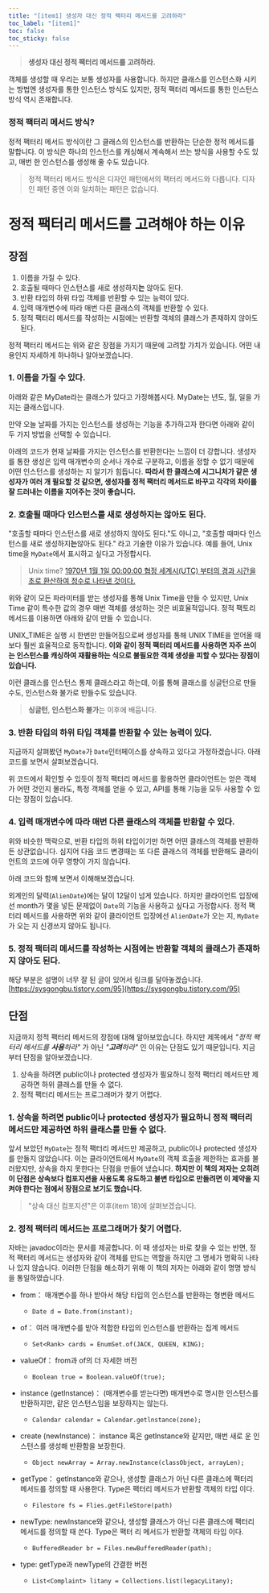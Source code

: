 ```yaml
---
title: "[item1] 생성자 대신 정적 팩터리 메서드를 고려하라"
toc_label: "[item1]"
toc: false
toc_sticky: false
---
```


> **생성자 대신 정적 팩터리 메서드를 고려하라.**

객체를 생성할 때 우리는 보통 생성자를 사용합니다. 하지만 클래스를 인스턴스화 시키는 방법엔 생성자를 통한 인스턴스 방식도 있지만, 정적 팩터리 메서드를 통한 인스턴스 방식 역시 존재합니다. 

### 정적 팩터리 메서드 방식?
정적 팩터리 메서드 방식이란 그 클래스의 인스턴스를 반환하는 단순한 정적 메서드를 말합니다. 이 방식은 하나의 인스턴스를 캐싱해서 계속해서 쓰는 방식을 사용할 수도 있고, 매번 한 인스턴스를 생성해 줄 수도 있습니다.
> 정적 팩터리 메서드 방식은 디자인 패턴에서의 팩터리 메서드와 다릅니다. 디자인 패턴 중엔 이와 일치하는 패턴은 없습니다.

# 정적 팩터리 메서드를 고려해야 하는 이유
## 장점
1. 이름을 가질 수 있다.
2. 호출될 때마다 인스턴스를 새로 생성하지**는** 않아도 된다.
3. 반환 타입의 하위 타입 객체를 반환할 수 있는 능력이 있다.
4. 입력 매개변수에 따라 매번 다른 클래스의 객체를 반환할 수 있다.
5. 정적 팩터리 메서드를 작성하는 시점에는 반환할 객체의 클래스가 존재하지 않아도 된다.

정적 팩터리 메서드는 위와 같은 장점을 가지기 때문에 고려할 가치가 있습니다. 어떤 내용인지 자세하게 하나하나 알아보겠습니다.
### 1. 이름을 가질 수 있다.
아래와 같은 MyDate라는 클래스가 있다고 가정해봅시다. MyDate는 년도, 월, 일을 가지는 클래스입니다.

<script src="https://gist.github.com/gusah009/24261963719e68ec6c0aa8af17685194.js"></script>

만약 오늘 날짜를 가지는 인스턴스를 생성하는 기능을 추가하고자 한다면 아래와 같이 두 가지 방법을 선택할 수 있습니다.
<script src="https://gist.github.com/gusah009/2bd5191e5724a5d0c1269da53b67643c.js"></script>

<script src="https://gist.github.com/gusah009/604cb7335f0bc6b351073cb2ecfcf1cf.js"></script>

아래의 코드가 현재 날짜를 가지는 인스턴스를 반환한다는 느낌이 더 강합니다. 생성자를 통한 생성은 입력 매개변수의 순서나 개수로 구분하고, 이름을 정할 수 없기 때문에 어떤 인스턴스를 생성하는 지 알기가 힘듭니다. **따라서 한 클래스에 시그니처가 같은 생성자가 여러 개 필요할 것 같으면, 생성자를 정적 팩터리 메서드로 바꾸고 각각의 차이를 잘 드러내는 이름을 지어주는 것이 좋습니다.**

### 2. 호출될 때마다 인스턴스를 새로 생성하지는 않아도 된다.
"호출할 때마다 인스턴스를 새로 생성하지 않아도 된다."도 아니고, "호출할 때마다 인스턴스를 새로 생성하지**는**않아도 된다." 라고 기술한 이유가 있습니다.
예를 들어, Unix time을 `MyDate`에서 표시하고 싶다고 가정합시다.
> Unix time?
> [1970년 1월 1일 00:00:00 협정 세계시(UTC) 부터의 경과 시간을 초로 환산하여 정수로 나타낸 것이다.](https://ko.wikipedia.org/wiki/%EC%9C%A0%EB%8B%89%EC%8A%A4_%EC%8B%9C%EA%B0%84)

<script src="https://gist.github.com/gusah009/d1f4f794a7b014189750c680440a111f.js"></script>
위와 같이 모든 파라미터를 받는 생성자를 통해 Unix Time을 만들 수 있지만, Unix Time 같이 특수한 값의 경우 매번 객체를 생성하는 것은 비효율적입니다. 정적 팩토리 메서드를 이용하면 아래와 같이 만들 수 있습니다.
<script src="https://gist.github.com/gusah009/5c63bc76270b969c7ad1ca7808b35c54.js"></script>

UNIX_TIME은 실행 시 한번만 만들어짐으로써 생성자를 통해 UNIX TIME을 얻어올 때보다 훨씬 효율적으로 동작합니다.
**이와 같이 정적 팩터리 메서드를 사용하면 자주 쓰이는 인스턴스를 캐싱하여 재활용하는 식으로 불필요한 객체 생성을 피할 수 있다는 장점이 있습니다.**

이런 클래스를 인스턴스 통제 클래스라고 하는데, 이를 통해 클래스를 싱글턴으로 만들 수도, 인스턴스화 불가로 만들수도 있습니다.
> **싱글턴**, **인스턴스화 불가**는 이후에 배웁니다.

### 3. 반환 타입의 하위 타입 객체를 반환할 수 있는 능력이 있다.
지금까지 살펴봤던 `MyDate`가 `Date`인터페이스를 상속하고 있다고 가정하겠습니다. 아래 코드를 보면서 살펴보겠습니다.
<script src="https://gist.github.com/gusah009/8e6ef462a55aea1f77ed6a3e78ee56cd.js"></script>
위 코드에서 확인할 수 있듯이 정적 팩터리 메서드를 활용하면 클라이언트는 얻은 객체가 어떤 것인지 몰라도, 특정 객체를 얻을 수 있고, API를 통해 기능을 모두 사용할 수 있다는 장점이 있습니다.

### 4. 입력 매개변수에 따라 매번 다른 클래스의 객체를 반환할 수 있다.
위와 비슷한 맥락으로, 반환 타입의 하위 타입이기만 하면 어떤 클래스의 객체를 반환하든 상관없습니다. 심지어 다음 코드 변경때는 또 다른 클래스의 객체를 반환해도 클라이언트의 코드에 아무 영향이 가지 않습니다.

아래 코드와 함꼐 보면서 이해해보겠습니다.
<script src="https://gist.github.com/gusah009/d3fd79cb88ba521e8c3e92acb18f380c.js"></script>
외계인의 달력(`AlienDate`)에는 달이 12달이 넘게 있습니다. 하지만 클라이언트 입장에선 month가 몇을 넣든 문제없이 `Date`의 기능을 사용하고 싶다고 가정합시다. 정적 팩터리 메서드를 사용하면 위와 같이 클라이언트 입장에선 `AlienDate`가 오는 지, `MyDate`가 오는 지 신경쓰지 않아도 됩니다.

### 5. 정적 팩터리 메서드를 작성하는 시점에는 반환할 객체의 클래스가 존재하지 않아도 된다.
해당 부분은 설명이 너무 잘 된 글이 있어서 링크를 달아놓겠습니다.
[https://sysgongbu.tistory.com/95](https://sysgongbu.tistory.com/95)

## 단점
지금까지 정적 팩터리 메서드의 장점에 대해 알아보았습니다. 하지만 제목에서 *"정적 팩터리 메서드를 **사용**하라"* 가 아닌 *"**고려**하라"* 인 이유는 단점도 있기 때문입니다. 지금부터 단점을 알아보겠습니다.
1. 상속을 하려면 public이나 protected 생성자가 필요하니 정적 팩터리 메서드만 제공하면 하위 클래스를 만들 수 없다.
2. 정적 팩터리 메서드는 프로그래머가 찾기 어렵다.

### 1. 상속을 하려면 public이나 protected 생성자가 필요하니 정적 팩터리 메서드만 제공하면 하위 클래스를 만들 수 없다.
앞서 보았던 `MyDate`는 정적 팩터리 메서드만 제공하고, public이나 protected 생성자를 만들지 않았습니다. 이는 클라이언트에서 `MyDate`의 객체 호출을 제한하는 효과를 불러왔지만, 상속을 하지 못한다는 단점을 만들어 냈습니다. **하지만 이 책의 저자는 오히려 이 단점은 상속보다 컴포지션을 사용도록 유도하고 불변 타입으로 만들려면 이 제약을 지켜야 한다는 점에서 장점으로 보기도 했습니다.**
> "상속 대신 컴포지션"은 이후(item 18)에 살펴보겠습니다.

### 2. 정적 팩터리 메서드는 프로그래머가 찾기 어렵다.
자바는 javadoc이라는 문서를 제공합니다. 이 때 생성자는 바로 찾을 수 있는 반면, 정적 팩터리 메서드는 생성자와 같이 객체를 만드는 역할을 하지만 그 명세가 명확히 나타나 있지 않습니다. 이러한 단점을 해소하기 위해 이 책의 저자는 아래와 같이 명명 방식을 통일하였습니다.

- from： 매개변수를 하나 받아서 해당 타입의 인스턴스를 반환하는 형변환 메서드
  - `Date d = Date.from(instant);`

- of： 여러 매개변수를 받아 적합한 타입의 인스턴스를 반환하는 집계 메서드
  - `Set<Rank> cards = EnumSet.of(JACK, QUEEN, KING);`

- valueOf： from과 of의 더 자세한 버전
  - `Boolean true = Boolean.valueOf(true);`

- instance (getlnstance)： (매개변수를 받는다면) 매개변수로 명시한 인스턴스를 반환하지만, 같은 인스턴스임을 보장하지는 않는다.
  - `Calendar calendar = Calendar.getlnstance(zone);`

- create (newlnstance)： instance 혹은 getlnstance와 같지만, 매번 새로 운 인스턴스를 생성해 반환함을 보장한다.
  - `Object newArray = Array.newInstance(classObject, arrayLen);`

- getType： getlnstance와 같으나, 생성할 클래스가 아닌 다른 클래스에 팩터리 메서드를 정의할 때 사용한다. Type은 팩터리 메서드가 반환할 객체의 타입 이다.
  - `Filestore fs = Flies.getFileStore(path)`

- newType: newlnstance와 같으나, 생성할 클래스가 아닌 다른 클래스에 팩터리 메서드를 정의할 때 쓴다. Type은 팩터 리 메서드가 반환할 객체의 타입 이다.
  - `BufferedReader br = Files.newBufferedReader(path);`
  
- type: getType과 newType의 간결한 버전
  - `List<Complaint> litany = Collections.list(legacyLitany);`
